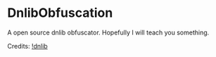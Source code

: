 # DnlibObfuscation
A open source dnlib obfuscator. Hopefully I will teach you something.

Credits: [!dnlib](https://github.com/0xd4d/dnlib)
